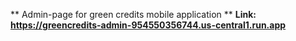 ** Admin-page for green credits mobile application **
**Link: https://greencredits-admin-954550356744.us-central1.run.app**

